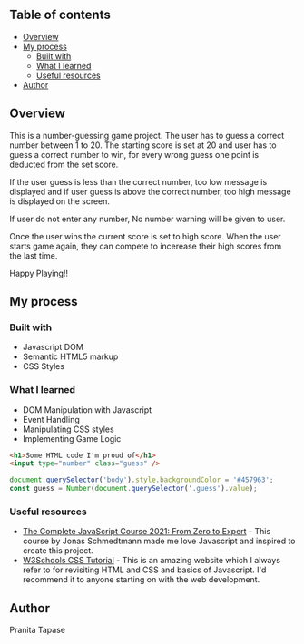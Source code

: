 
## Table of contents

- [Overview](#overview)
- [My process](#my-process)
  - [Built with](#built-with)
  - [What I learned](#what-i-learned)
  - [Useful resources](#useful-resources)
- [Author](#author)


## Overview

This is a number-guessing game project. The user has to guess a correct number between 1 to 20. The starting score is set at 20 and user has to guess a correct number to win, for every wrong guess one point is deducted from the set score. 

If the user guess is less than the correct number, too low message is displayed and if user guess is above the correct number, too high message is displayed on the screen.

If user do not enter any number, No number warning will be given to user.

Once the user wins the current score is set to high score. When the user starts game again, they can compete to incerease their high scores from the last time.

Happy Playing!!

## My process

### Built with

- Javascript DOM
- Semantic HTML5 markup
- CSS Styles

### What I learned

- DOM Manipulation with Javascript
- Event Handling
- Manipulating CSS styles
- Implementing Game Logic


```html
<h1>Some HTML code I'm proud of</h1>
<input type="number" class="guess" />
```
```js
document.querySelector('body').style.backgroundColor = '#457963';
const guess = Number(document.querySelector('.guess').value);
```

### Useful resources

- [The Complete JavaScript Course 2021: From Zero to Expert](https://www.udemy.com) - This course by Jonas Schmedtmann made me love Javascript and inspired to create this project.
- [W3Schools CSS Tutorial](https://www.w3schools.com) - This is an amazing website which I always refer to for revisiting HTML and CSS and basics of Javascript. I'd recommend it to anyone starting on with the web development.

## Author

Pranita Tapase
